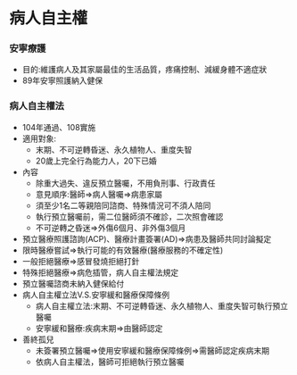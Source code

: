# 病人自主權

### 安寧療護

- 目的:維護病人及其家屬最佳的生活品質，疼痛控制、減緩身體不適症狀
- 89年安寧照護納入健保

### 病人自主權法

- 104年通過、108實施
- 適用對象:
    - 末期、不可逆轉昏迷、永久植物人、重度失智
    - 20歲上完全行為能力人，20下已婚
- 內容
    - 除重大過失、違反預立醫囑，不用負刑事、行政責任
    - 意見順序:醫師⇒病人醫囑⇒病患家屬
    - 須至少1名二等親陪同諮商、特殊情況可不須人陪同
    - 執行預立醫囑前，需二位醫師須不確診，二次照會確認
    - 不可逆轉之昏迷⇒外傷6個月、非外傷3個月
- 預立醫療照護諮詢(ACP)、醫療計畫簽署(AD)⇒病患及醫師共同討論擬定
- 限時醫療嘗試⇒執行可能的有效醫療(醫療服務的不確定性)
- 一般拒絕醫療⇒感冒發燒拒絕打針
- 特殊拒絕醫療⇒病危插管，病人自主權法規定
- 預立醫囑諮商未納入健保給付
- 病人自主權立法V.S.安寧緩和醫療保障條例
    - 病人自主權立法:末期、不可逆轉昏迷、永久植物人、重度失智可執行預立醫囑
    - 安寧緩和醫療:疾病末期⇒由醫師認定
- 善終孤兒
    - 未簽署預立醫囑⇒使用安寧緩和醫療保障條例⇒需醫師認定疾病末期
    - 依病人自主權法，醫師可拒絕執行預立醫囑